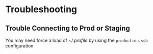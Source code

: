 # Troubleshooting

## Trouble Connecting to Prod or Staging

You may need force a load of _~/.profile_ by using the `production.ssh` configuration.
